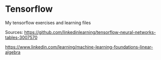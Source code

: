 # Tensorflow
My tensorflow exercises and learning files

Sources:
https://github.com/linkedinlearning/tensorflow-neural-networks-tables-3007570

https://www.linkedin.com/learning/machine-learning-foundations-linear-algebra
